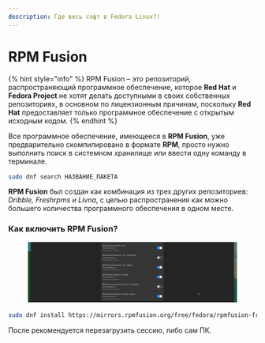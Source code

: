 ```yaml
---
description: Где весь софт в Fedora Linux?!
---
```


# RPM Fusion

{% hint style="info" %}
RPM Fusion – это репозиторий, распространяющий программное обеспечение, которое **Red Hat** и **Fedora Project** не хотят делать доступными в своих собственных репозиториях, в основном по лицензионным причинам, поскольку **Red Hat** предоставляет только программное обеспечение с открытым исходным кодом.
{% endhint %}

Все программное обеспечение, имеющееся в **RPM Fusion**, уже предварительно скомпилировано в формате **RPM**, просто нужно выполнить поиск в системном хранилище или ввести одну команду в терминале.

```bash
sudo dnf search НАЗВАНИЕ_ПАКЕТА
```

**RPM Fusion** был создан как комбинация из трех других репозиториев: _Dribble, Freshrpms и Livna_, с целью распространения как можно большего количества программного обеспечения в одном месте.

### Как включить RPM Fusion?

<figure><img src="../../.gitbook/assets/Снимок экрана от 2022-10-29 12-48-51.png" alt=""><figcaption></figcaption></figure>

```bash
sudo dnf install https://mirrors.rpmfusion.org/free/fedora/rpmfusion-free-release-$(rpm -E %fedora).noarch.rpm https://mirrors.rpmfusion.org/nonfree/fedora/rpmfusion-nonfree-release-$(rpm -E %fedora).noarch.rpms
```

После рекомендуется перезагрузить сессию, либо сам ПК.
